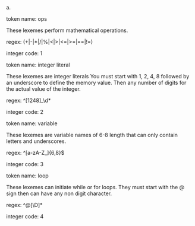 a.

token name: ops

These lexemes perform mathematical operations. 

regex: (+|-|*|/|%|<|>|<=|>=|==|!=)

integer code: 1

token name: integer literal

These lexemes are integer literals You must start with 1, 2, 4, 8 followed by an underscore to define the memory value. Then any number of digits for the actual value of the integer.  

regex: ^[1248]_\d*

integer code: 2

token name: variable

These lexemes are variable names of 6-8 length that can only contain letters and underscores.

regex: ^[a-zA-Z_]{6,8}$

integer code: 3

token name: loop

These lexemes can initiate while or for loops. They must start with the @ sign then can have any non digit character. 

regex: ^@[\D]*

integer code: 4


